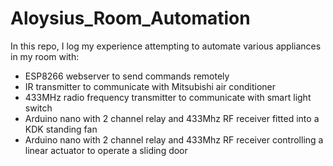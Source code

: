 # Aloysius_Room_Automation
In this repo, I log my experience attempting to automate various appliances in my room with:
- ESP8266 webserver to send commands remotely
- IR transmitter to communicate with Mitsubishi air conditioner
- 433MHz radio frequency transmitter to communicate with smart light switch
- Arduino nano with 2 channel relay and 433Mhz RF receiver fitted into a KDK standing fan
- Arduino nano with 2 channel relay and 433Mhz RF receiver controlling a linear actuator to operate a sliding door



